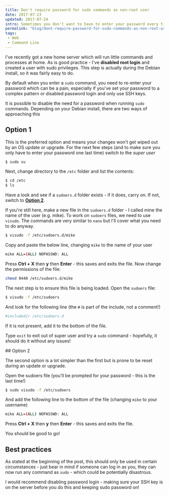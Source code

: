 ```yaml
---
title: Don't require password for sudo commands as non-root user
date: 2017-07-23
updated: 2017-07-24
intro: Sometimes you don't want to have to enter your password every time you run a sudo command - this blog post walks you through disabling that.
permalink: "blog/dont-require-password-for-sudo-commands-as-non-root-user/"
tags:
 - Web
 - Command Line
---
```


I've recently got a new home server which will run little commands and processes at home. As is good practice - I've **disabled root login** and created a user with sudo privileges. This step is actually during the Debian install, so it was fairly easy to do.

By default when you enter a `sudo` command, you need to re-enter your password which can be a pain, especially if you've set your password to a complex pattern or disabled password login and only use SSH keys.

It is possible to disable the need for a password when running `sudo` commands. Depending on your Debian install, there are two ways of approaching this

## Option 1

This is the preferred option and means your changes won't get wiped out by an OS update or upgrade. For the next few steps (and to make sure you only have to enter your password one last time) switch to the _super user_

```bash
$ sudo su
```

Next, change directory to the `/etc` folder and list the contents:

```bash
$ cd /etc
$ ls
```

Have a look and see if a `sudoers.d` folder exists - if it does, carry on. If not, switch to **[Option 2](#option-2)**.

If you're still here, make a new file in the `sudoers.d` folder - I called mine the name of the user (e.g. mike). To work on `sudoers` files, we need to use `visudo`. The commands are very similar to `nano` but I'll cover what you need to do anyway.

```bash
$ visudo -f /etc/sudoers.d/mike
```

Copy and paste the below line, changing `mike` to the name of your user

```bash
mike ALL=(ALL) NOPASSWD: ALL
```

Press **Ctrl + X** then **y** then **Enter**  - this saves and exits the file. Now change the permissions of the file:

```bash
chmod 0440 /etc/sudoers.d/mike
```

The next step is to ensure this file is being loaded. Open the `sudoers` file:

```bash
$ visudo -f /etc/sudoers
```

And look for the following line (the `#` is part of the include, not a comment!)

```bash
#includedir /etc/sudoers.d
```

If it is not present, add it to the bottom of the file.

Type `exit` to exit out of super user and try a `sudo` command - hopefully, it should do it without any issues!

<div id="option-2"></div>
## Option 2

The second option is a lot simpler than the first but is prone to be reset during an update or upgrade.

Open the sudoers file (you'll be prompted for your password - this is the last time!)

```bash
$ sudo visudo -f /etc/sudoers
```

And add the following line to the bottom of the file (changing `mike` to your username)

```bash
mike ALL=(ALL) NOPASSWD: ALL
```

Press **Ctrl + X** then **y** then **Enter**  - this saves and exits the file.

You should be good to go!

## Best practices

As stated at the beginning of the post, this should only be used in certain circumstances - just bear in mind if someone can log in as you, they can now run any command as `sudo` - which could be potentially disastrous.

I would recommend disabling password login - making sure your SSH key is on the server before you do this and keeping sudo password on!

